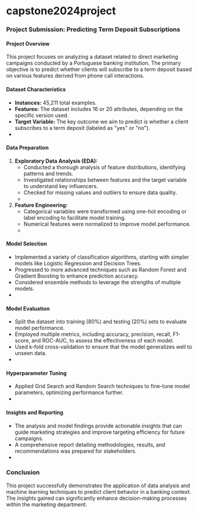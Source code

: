 # capstone2024project 

### Project Submission: Predicting Term Deposit Subscriptions 

#### Project Overview
This project focuses on analyzing a dataset related to direct marketing campaigns conducted by a Portuguese banking institution. The primary objective is to predict whether clients will subscribe to a term deposit based on various features derived from phone call interactions.

#### Dataset Characteristics
- **Instances:** 45,211 total examples.
- **Features:** The dataset includes 16 or 20 attributes, depending on the specific version used.
- **Target Variable:** The key outcome we aim to predict is whether a client subscribes to a term deposit (labeled as "yes" or "no").
- 
#### Data Preparation 
1. **Exploratory Data Analysis (EDA):**
   - Conducted a thorough analysis of feature distributions, identifying patterns and trends.
   - Investigated relationships between features and the target variable to understand key influencers.
   - Checked for missing values and outliers to ensure data quality.
   - 
2. **Feature Engineering:**
   - Categorical variables were transformed using one-hot encoding or label encoding to facilitate model training.
   - Numerical features were normalized to improve model performance.
   - 
#### Model Selection
- Implemented a variety of classification algorithms, starting with simpler models like Logistic Regression and Decision Trees.
- Progressed to more advanced techniques such as Random Forest and Gradient Boosting to enhance prediction accuracy.
- Considered ensemble methods to leverage the strengths of multiple models.
- 
#### Model Evaluation 

- Split the dataset into training (80%) and testing (20%) sets to evaluate model performance.
- Employed multiple metrics, including accuracy, precision, recall, F1-score, and ROC-AUC, to assess the effectiveness of each model.
- Used k-fold cross-validation to ensure that the model generalizes well to unseen data.
- 
#### Hyperparameter Tuning
- Applied Grid Search and Random Search techniques to fine-tune model parameters, optimizing performance further.
- 
#### Insights and Reporting
- The analysis and model findings provide actionable insights that can guide marketing strategies and improve targeting efficiency for future campaigns.
- A comprehensive report detailing methodologies, results, and recommendations was prepared for stakeholders.
- 
### Conclusion
This project successfully demonstrates the application of data analysis and machine learning techniques to predict client behavior in a banking context. The insights gained can significantly enhance decision-making processes within the marketing department. 
